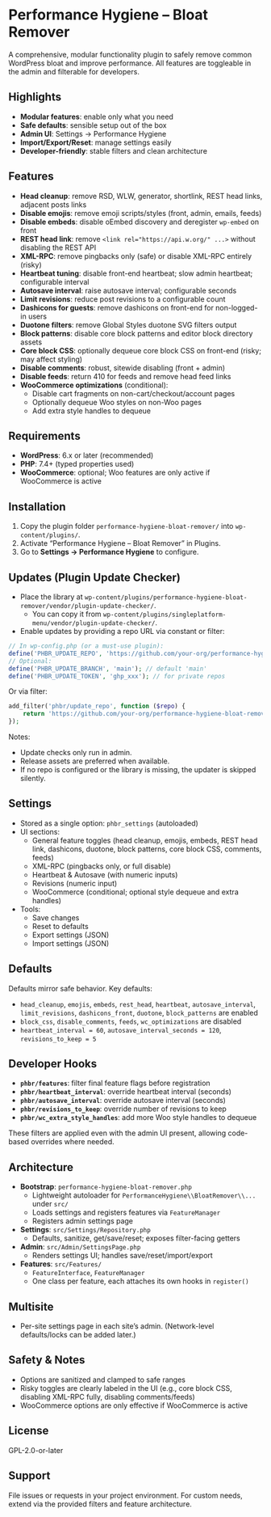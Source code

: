 # Performance Hygiene – Bloat Remover

A comprehensive, modular functionality plugin to safely remove common WordPress bloat and improve performance. All features are toggleable in the admin and filterable for developers.

## Highlights
- **Modular features**: enable only what you need
- **Safe defaults**: sensible setup out of the box
- **Admin UI**: Settings → Performance Hygiene
- **Import/Export/Reset**: manage settings easily
- **Developer-friendly**: stable filters and clean architecture

## Features
- **Head cleanup**: remove RSD, WLW, generator, shortlink, REST head links, adjacent posts links
- **Disable emojis**: remove emoji scripts/styles (front, admin, emails, feeds)
- **Disable embeds**: disable oEmbed discovery and deregister `wp-embed` on front
- **REST head link**: remove `<link rel="https://api.w.org/" ...>` without disabling the REST API
- **XML-RPC**: remove pingbacks only (safe) or disable XML-RPC entirely (risky)
- **Heartbeat tuning**: disable front-end heartbeat; slow admin heartbeat; configurable interval
- **Autosave interval**: raise autosave interval; configurable seconds
- **Limit revisions**: reduce post revisions to a configurable count
- **Dashicons for guests**: remove dashicons on front-end for non-logged-in users
- **Duotone filters**: remove Global Styles duotone SVG filters output
- **Block patterns**: disable core block patterns and editor block directory assets
- **Core block CSS**: optionally dequeue core block CSS on front-end (risky; may affect styling)
- **Disable comments**: robust, sitewide disabling (front + admin)
- **Disable feeds**: return 410 for feeds and remove head feed links
- **WooCommerce optimizations** (conditional):
  - Disable cart fragments on non-cart/checkout/account pages
  - Optionally dequeue Woo styles on non-Woo pages
  - Add extra style handles to dequeue

## Requirements
- **WordPress**: 6.x or later (recommended)
- **PHP**: 7.4+ (typed properties used)
- **WooCommerce**: optional; Woo features are only active if WooCommerce is active

## Installation
1. Copy the plugin folder `performance-hygiene-bloat-remover/` into `wp-content/plugins/`.
2. Activate “Performance Hygiene – Bloat Remover” in Plugins.
3. Go to **Settings → Performance Hygiene** to configure.

## Updates (Plugin Update Checker)
- Place the library at `wp-content/plugins/performance-hygiene-bloat-remover/vendor/plugin-update-checker/`.
  - You can copy it from `wp-content/plugins/singleplatform-menu/vendor/plugin-update-checker/`.
- Enable updates by providing a repo URL via constant or filter:

```php
// In wp-config.php (or a must-use plugin):
define('PHBR_UPDATE_REPO', 'https://github.com/your-org/performance-hygiene-bloat-remover/');
// Optional:
define('PHBR_UPDATE_BRANCH', 'main'); // default 'main'
define('PHBR_UPDATE_TOKEN', 'ghp_xxx'); // for private repos
```

Or via filter:

```php
add_filter('phbr/update_repo', function ($repo) {
    return 'https://github.com/your-org/performance-hygiene-bloat-remover/';
});
```

Notes:
- Update checks only run in admin.
- Release assets are preferred when available.
- If no repo is configured or the library is missing, the updater is skipped silently.

## Settings
- Stored as a single option: `phbr_settings` (autoloaded)
- UI sections:
  - General feature toggles (head cleanup, emojis, embeds, REST head link, dashicons, duotone, block patterns, core block CSS, comments, feeds)
  - XML-RPC (pingbacks only, or full disable)
  - Heartbeat & Autosave (with numeric inputs)
  - Revisions (numeric input)
  - WooCommerce (conditional; optional style dequeue and extra handles)
- Tools:
  - Save changes
  - Reset to defaults
  - Export settings (JSON)
  - Import settings (JSON)

## Defaults
Defaults mirror safe behavior. Key defaults:
- `head_cleanup`, `emojis`, `embeds`, `rest_head`, `heartbeat`, `autosave_interval`, `limit_revisions`, `dashicons_front`, `duotone`, `block_patterns` are enabled
- `block_css`, `disable_comments`, `feeds`, `wc_optimizations` are disabled
- `heartbeat_interval = 60`, `autosave_interval_seconds = 120`, `revisions_to_keep = 5`

## Developer Hooks
- **`phbr/features`**: filter final feature flags before registration
- **`phbr/heartbeat_interval`**: override heartbeat interval (seconds)
- **`phbr/autosave_interval`**: override autosave interval (seconds)
- **`phbr/revisions_to_keep`**: override number of revisions to keep
- **`phbr/wc_extra_style_handles`**: add more Woo style handles to dequeue

These filters are applied even with the admin UI present, allowing code-based overrides where needed.

## Architecture
- **Bootstrap**: `performance-hygiene-bloat-remover.php`
  - Lightweight autoloader for `PerformanceHygiene\\BloatRemover\\...` under `src/`
  - Loads settings and registers features via `FeatureManager`
  - Registers admin settings page
- **Settings**: `src/Settings/Repository.php`
  - Defaults, sanitize, get/save/reset; exposes filter-facing getters
- **Admin**: `src/Admin/SettingsPage.php`
  - Renders settings UI; handles save/reset/import/export
- **Features**: `src/Features/`
  - `FeatureInterface`, `FeatureManager`
  - One class per feature, each attaches its own hooks in `register()`

## Multisite
- Per-site settings page in each site’s admin. (Network-level defaults/locks can be added later.)

## Safety & Notes
- Options are sanitized and clamped to safe ranges
- Risky toggles are clearly labeled in the UI (e.g., core block CSS, disabling XML-RPC fully, disabling comments/feeds)
- WooCommerce options are only effective if WooCommerce is active

## License
GPL-2.0-or-later

## Support
File issues or requests in your project environment. For custom needs, extend via the provided filters and feature architecture.
